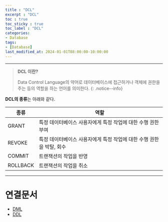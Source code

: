 ```yaml
---
title : "DCL"
excerpt : "DCL"
toc : true
toc_sticky : true
toc_label : "DCL"
categories:
- Database
tags:
- [Database]
last_modified_at: 2024-01-01T08:00:00-10:00:00
---
```

  
---
  
> **DCL 이란?**  
>
> Data Control Language의 약어로 데이터베이스에 접근하거나 객체에 권한을 주는 등의 역할을 하는 언어를 의미한다. 
{: .notice--info}  

 **DCL의 종류**는 아래와 같다.

| 종류       | 역할                                      |
| -------- | --------------------------------------- |
| GRANT    | 특정 데이터베이스 사용자에게 특정 작업에 대한 수행 권한 부여      |
| REVOKE   | 특정 데이터베이스 사용자에게 특정 작업에 대한 수행 권한을 박탈, 회수 |
| COMMIT   | 트랜잭션의 작업을 반영                            |
| ROLLBACK | 트랜잭션의 작업을 취소                            |

---
  
# 연결문서
- [DML](../../database/database-DML)
- [DDL](../../database/database-DDL)